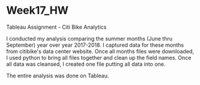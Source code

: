 # Week17_HW
Tableau Assignment - Citi Bike Analytics

I conducted my analysis comparing the summer months (June thru September) year over year 2017-2018.
I captured data for these months from citibike's data center website.  Once all months files were downloaded, I used python to bring all files together and clean up the field names.  Once all data was cleansed, I created one file putting all data into one.

The entire analysis was done on Tableau.
